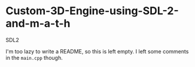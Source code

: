 # Custom-3D-Engine-using-SDL-2-and-m-a-t-h
SDL2

I'm too lazy to write a README, so this is left empty. I left some comments in the `main.cpp` though.
